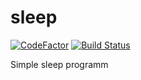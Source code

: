 # sleep

[![CodeFactor](https://www.codefactor.io/repository/github/denel-manilov/sleep/badge)](https://www.codefactor.io/repository/github/denel-manilov/sleep)
[![Build Status](https://travis-ci.org/denel-manilov/sleep.svg?branch=master)](https://travis-ci.org/denel-manilov/sleep)

Simple sleep programm
